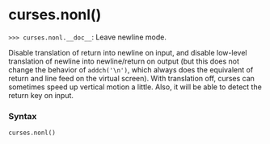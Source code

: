 # curses.nonl()

`>>> curses.nonl.__doc__`: Leave newline mode.

Disable translation of return into newline on input, and disable low-level translation of newline into newline/return on output (but this does not change the behavior of `addch('\n')`, which always does the equivalent of return and line feed on the virtual screen). With translation off, curses can sometimes speed up vertical motion a little. Also, it will be able to detect the return key on input.

### Syntax

```python
curses.nonl()
```
